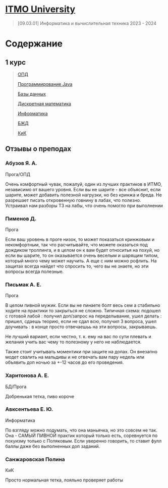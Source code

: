 # [ITMO University](https://itmo.ru)

> [09.03.01] Информатика и вычислительная техника 2023 - 2024

# Содержание

## 1 курс

> [ОПД](BasicsOfProfessionalActivity,%20ОПД)
> 
> [Программирование Java](ProgrammingJava,%20Программирование)
> 
> [Базы данных](Databases,%20Базы%20Данных)
> 
> 
> [Дискретная математика](DiscreteMath,%20Дискретная%20математика)
> 
> [Информатика](Informatics,%20Информатика)
> 
> [БЖД](Lifesafety,%20БЖД)
> 
> [КиК](КиК)

## Отзывы о преподах

### Абузов Я. А.

Прога/ОПД

Очень комфортный чувак, пожалуй, один из лучших практиков в ИТМО, независимо от вашего уровня. Если вы не шарите - все объяснит, если шарите, может добавить полезной нагрузки, но без кринжа и бреда. Не разрешает писать откровенную говнину в лабах, что полезно. Устраивал нам разборы ТЗ на лабы, что очень помогло при выполнении

### Пименов Д.

Прога

Если ваш уровень в проге низок, то может показаться кринжовым и некомфортным, так что расчитывайте, что можете оказаться под дождиком троллинга, и в целом он к вам будет относитья на похуй, но если вы шарите, то он оказывается очень веселым и шарящим типом, который много чему может научить. А еще с ним можно рофлить. На защитах всегда найдет что спросить то, чего вы не знаете, но эти вопросы всегда полезные.

### Письмак А. Е.

Прога

В целом пивной мужик. Если вы не пинаете болт весь сем а стабильно ходите на практики то закрыться не сложно. Типичная схема: подошел с готовой лабой : получил доп/запрос на переделывание, ушел делать : пришел, сдаешь теорию, если не сдал всю, получил 3 вопроса, ушел доучивать : в конце просто отвечаешьь на эти вопросы, закрываешь.

Не лучший вариант, если честно, т. к. ему на вас по сути плевать и желания учить вас чему то полезному у него не наблюдается.

Также стоит учитывать моментики при защите на допах. Он внезапно модет свалить на мальдивы и не отвечать вам пару недель или объявить доп ночью за +-12 часов до его проведения. 

### Харитонова А. Е.

БД/Прога

Добренькая тетка, пиво короче

### Авксентьева Е. Ю.

Информатика

По взгляду можно подумать, что она маньячка, но это совсем не так. Она - САМЫЙ ПИВНОЙ практик который только есть, соревнуется по похуизму только с Поляковым. Если уверенно говорить, то ставит фулл баллы даже без выполненных доп заданий.

### Санжаровская Полина

КиК

Просто нормальная тетка, лояльно проверяет работы

